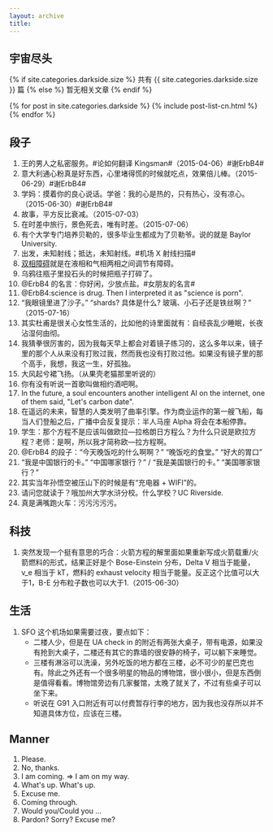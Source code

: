 ```yaml
---
layout: archive
title:
---
```





## 宇宙尽头


{% if site.categories.darkside.size %}
共有 {{ site.categories.darkside.size }} 篇
		{% else %}
暂无相关文章
		{% endif %}

<div class="tiles">
{% for post in site.categories.darkside %}
	{% include post-list-cn.html %}
{% endfor %}
</div><!-- /.tiles -->

## 段子

1. 王的男人之私密服务。#论如何翻译 Kingsman#（2015-04-06）#谢ErbB4#
2. 意大利通心粉真是好东西，心里堵得慌的时候就吃点，效果倍儿棒。（2015-06-29）#谢ErbB4#
3. 学妈：摸着你的良心说话。学爸：我的心是热的，只有热心，没有凉心。（2015-06-30）#谢ErbB4#
4. 故事，平方反比衰减。（2015-07-03）
5. 在时差中旅行，景色死去，唯有时差。（2015-07-06）
6. 有个大学专门培养贝勒的，很多毕业生都成为了贝勒爷。说的就是 Baylor University.
7. 出发，未知射线；抵达，未知射线。#机场 X 射线扫描#
8. [双相障碍](https://zh.wikipedia.org/wiki/%E8%BA%81%E9%AC%B1%E7%97%87)就是在液相和气相两相之间调节有障碍。
9. 乌鸦往瓶子里投石头的时候把瓶子打碎了。
10. @ErbB4 的名言：你好闲，少放点盐。#女朋友的名言#
11. @ErbB4:science is drug. Then I interpreted it as "science is porn".
12. “我眼镜里进了沙子。” “shards? 具体是什么? 玻璃、小石子还是铁丝啊？” （2015-07-16）
13. 其实杜甫是很关心女性生活的，比如他的诗里面就有：自经丧乱少睡眠，长夜沾湿何由彻。
14. 我猜拳很厉害的，因为我每天早上都会对着镜子练习的，这么多年以来，镜子里的那个人从来没有打败过我，然而我也没有打败过他。如果没有镜子里的那个高手，我想，我这一生，好孤独。
15. 大风起兮裙飞扬。（从果壳老猫那里听说的）
16. 你有没有听说一首歌叫做相约酒吧啊。
17. In the future, a soul encounters another intelligent AI on the internet, one of them said, "Let's carbon date".
18. 在遥远的未来，智慧的人类发明了曲率引擎。作为商业运作的第一艘飞船，每当人们登船之后，广播中会反复提示：半人马座 Alpha 将会在本船停靠。
19. 学生：那个方程不是应该叫做欧拉—拉格朗日方程么？为什么只说是欧拉方程？老师：是啊，所以我才简称欧—拉方程啊。
20. @ErbB4 的段子：“今天晚饭吃的什么啊啊？” “晚饭吃的食堂。” “好大的胃口”
21. “我是中国银行的卡。” “中国哪家银行？” / “我是美国银行的卡。” “美国哪家银行？”
22. 其实当年孙悟空被压山下的时候是有“充电器 + WIFI”的。
23. 请问您就读于？哦加州大学水浒分校。什么学校？UC Riverside.
24. 真是满嘴跑火车：污污污污污。


## 科技

1. 突然发现一个挺有意思的巧合：火箭方程的解里面如果重新写成火箭载重/火箭燃料的形式，结果正好是个 Bose-Einstein 分布，Delta V 相当于能量，v_e 相当于 kT，燃料的 exhaust velocity 相当于能量。反正这个比值可以大于1，B-E 分布粒子数也可以大于1.（2015-06-30）


## 生活

1. SFO 这个机场如果需要过夜，要点如下：
   * 二楼人少，但是在 UA check in 的附近有两张大桌子，带有电源，如果没有抢到大桌子，二楼还有其它的靠墙的很安静的椅子，可以躺下来睡觉。
   * 三楼有淋浴可以洗澡，另外吃饭的地方都在三楼，必不可少的星巴克也有。除此之外还有一个很多明星的物品的博物馆，很小很小，但是东西倒是值得看看。博物馆旁边有几家餐馆，太晚了就关了，不过有些桌子可以坐下来。
   * 听说在 G91 入口附近有可以付费暂存行李的地方，因为我也没存所以并不知道具体方位，应该在三楼。

## Manner

1. Please.
2. No, thanks.
3. I am coming. $\Rightarrow$ I am on my way.
4. What's up. What's up.
5. Excuse me.
6. Coming through.
7. Would you/Could you ...
8. Pardon? Sorry? Excuse me?
